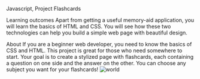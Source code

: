 Javascript, 
Project Flashcards

Learning outcomes
Apart from getting a useful memory-aid application, you will learn the basics of HTML and CSS. You will see how these two technologies can help you build a simple web page with beautiful design.

About
If you are a beginner web developer, you need to know the basics of CSS and HTML. This project is great for those who need somewhere to start. Your goal is to create a stylized page with flashcards, each containing a question on one side and the answer on the other. You can choose any subject you want for your flashcards!
![world](https://user-images.githubusercontent.com/75074827/167059968-ddd61139-5849-4ea4-8f0c-0dbde84c2e11.jpg)
